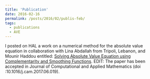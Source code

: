 ```yaml
---
title: 'Publication'
date: 2016-02-16
permalink: /posts/2016/02/publis-feb/
tags:
  - publications
  - AVE
---
```


I posted on HAL a work on a numerical method for the absolute value equation in collaboration with Lina Abdallah from Tripoli, Lebanon, and Mounir Haddou entitled: [Solving Absolute Value Equation using Complementarity and Smoothing Functions](https://hal.archives-ouvertes.fr/hal-01217977). EDIT: The paper has been accepted in Journal of Computational and Applied Mathematics (doi :10.1016/j.cam.2017.06.019).
